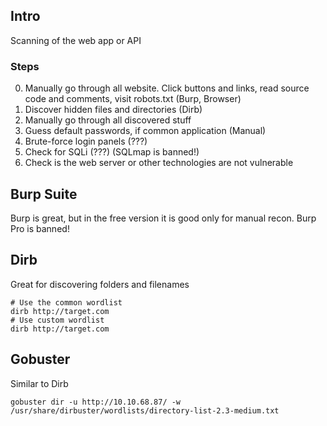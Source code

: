 ## Intro
Scanning of the web app or API

### Steps
0. Manually go through all website. Click buttons and links, read source code and comments, visit robots.txt (Burp, Browser)
1. Discover hidden files and directories (Dirb)
2. Manually go through all discovered stuff
3. Guess default passwords, if common application (Manual)
4. Brute-force login panels (???)
5. Check for SQLi (???) (SQLmap is banned!)
6. Check is the web server or other technologies are not vulnerable

## Burp Suite
Burp is great, but in the free version it is good only for manual recon.
Burp Pro is banned!

## Dirb
Great for discovering folders and filenames
```
# Use the common wordlist
dirb http://target.com
# Use custom wordlist
dirb http://target.com 
```

## Gobuster
Similar to Dirb
```
gobuster dir -u http://10.10.68.87/ -w /usr/share/dirbuster/wordlists/directory-list-2.3-medium.txt 
```
